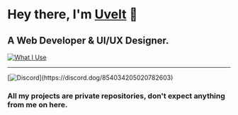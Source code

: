 # Hey there, I'm [Uvelt](https://uvelt.dev) 👋

## A Web Developer & UI/UX Designer.

[![What I Use](https://skillicons.dev/icons?i=js,html,css,ts,vscode,tailwind,react,ps,pr,nextjs,figma)](https://uvelt.dev)

<hr>

[![Discord](https://lanyard.cnrad.dev/api/225238995917864960?borderRadius=5px&idleMessage=Not%20Doing%20Anything&bg=a&animated=true;)](https://discord.dog/854034205020782603)
### All my projects are private repositories, don't expect anything from me on here.

